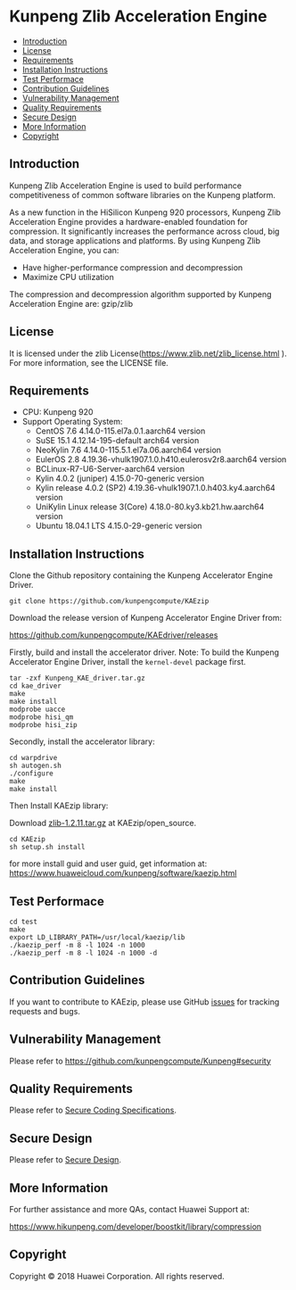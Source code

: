 # Kunpeng Zlib Acceleration Engine

- [Introduction](#introduction)
- [License](#license)
- [Requirements](#requirements)
- [Installation Instructions](#installation-instructions)
- [Test Performace](#test-performace)
- [Contribution Guidelines](#contribution-Guidelines)
- [Vulnerability Management](#Vulnerability-Management)
- [Quality Requirements](#Quality-Requirements)
- [Secure Design](#Secure-Design)
- [More Information](#more-information)
- [Copyright](#copyright)

## Introduction

Kunpeng Zlib Acceleration Engine is used to build performance competitiveness of common software libraries on the Kunpeng platform.

As a new function in the HiSilicon Kunpeng 920 processors, Kunpeng Zlib Acceleration Engine provides a hardware-enabled foundation for  compression. It significantly increases the performance across cloud, big data, and storage applications and  platforms.  By using  Kunpeng Zlib Acceleration Engine, you can:

- Have higher-performance compression and decompression
- Maximize CPU utilization

The compression and decompression algorithm supported by Kunpeng Acceleration Engine are:  gzip/zlib 

## License

It is licensed under the zlib License(https://www.zlib.net/zlib_license.html ). For more information, see the LICENSE file. 

## Requirements

- CPU: Kunpeng 920 
- Support Operating System: 
  - CentOS 7.6  4.14.0-115.el7a.0.1.aarch64 version
  - SuSE 15.1 4.12.14-195-default arch64 version
  - NeoKylin 7.6 4.14.0-115.5.1.el7a.06.aarch64 version
  - EulerOS 2.8 4.19.36-vhulk1907.1.0.h410.eulerosv2r8.aarch64 version
  - BCLinux-R7-U6-Server-aarch64 version
  - Kylin 4.0.2 (juniper) 4.15.0-70-generic version
  - Kylin release 4.0.2 (SP2) 4.19.36-vhulk1907.1.0.h403.ky4.aarch64 version
  - UniKylin Linux release 3(Core)  4.18.0-80.ky3.kb21.hw.aarch64 version
  - Ubuntu 18.04.1 LTS 4.15.0-29-generic version   

## Installation Instructions

Clone the Github repository containing the Kunpeng Accelerator Engine Driver.

```
git clone https://github.com/kunpengcompute/KAEzip
```

Download the release version of Kunpeng Accelerator Engine Driver from:

<https://github.com/kunpengcompute/KAEdriver/releases> 

Firstly, build and install the accelerator driver.
Note: To build the Kunpeng Accelerator Engine Driver, install the `kernel-devel` package first.

```
tar -zxf Kunpeng_KAE_driver.tar.gz
cd kae_driver
make
make install
modprobe uacce
modprobe hisi_qm
modprobe hisi_zip
```

Secondly, install the accelerator library:

```
cd warpdrive
sh autogen.sh 
./configure 
make 
make install
```

Then Install KAEzip library:

Download [zlib-1.2.11.tar.gz](https://www.zlib.net/zlib-1.2.11.tar.gz) at KAEzip/open_source.

```
cd KAEzip
sh setup.sh install
```

for more install guid and user guid, get information at:
<https://www.huaweicloud.com/kunpeng/software/kaezip.html>

## Test Performace

```
cd test
make
export LD_LIBRARY_PATH=/usr/local/kaezip/lib
./kaezip_perf -m 8 -l 1024 -n 1000
./kaezip_perf -m 8 -l 1024 -n 1000 -d
```
## Contribution Guidelines

If you want to contribute to KAEzip, please use GitHub [issues](https://github.com/kunpengcompute/KAEzip/issues/new) for tracking requests and bugs.

## Vulnerability Management
Please refer to https://github.com/kunpengcompute/Kunpeng#security

## Quality Requirements
Please refer to [Secure Coding Specifications](https://github.com/kunpengcompute/Kunpeng/blob/master/security/SecureCoding.md).

## Secure Design
Please refer to [Secure Design](https://github.com/kunpengcompute/Kunpeng/blob/master/security/SecureDesign.md).

## More Information

For further assistance and more QAs, contact Huawei Support at:

<https://www.hikunpeng.com/developer/boostkit/library/compression> 

## Copyright

Copyright © 2018 Huawei Corporation. All rights reserved.
